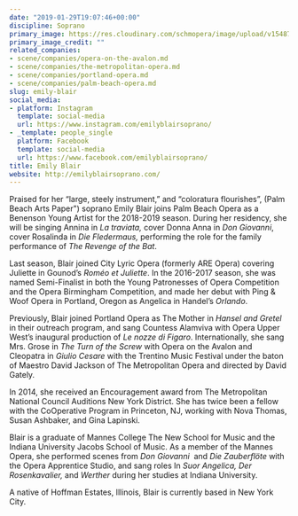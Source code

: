 ```yaml
---
date: "2019-01-29T19:07:46+00:00"
discipline: Soprano
primary_image: https://res.cloudinary.com/schmopera/image/upload/v1548788862/media/2019/01/EmilyBlair.jpg
primary_image_credit: ""
related_companies:
- scene/companies/opera-on-the-avalon.md
- scene/companies/the-metropolitan-opera.md
- scene/companies/portland-opera.md
- scene/companies/palm-beach-opera.md
slug: emily-blair
social_media:
- platform: Instagram
  template: social-media
  url: https://www.instagram.com/emilyblairsoprano/
- _template: people_single
  platform: Facebook
  template: social-media
  url: https://www.facebook.com/emilyblairsoprano/
title: Emily Blair
website: http://emilyblairsoprano.com/
---
```

Praised for her “large, steely instrument,” and “coloratura flourishes”, (Palm Beach Arts Paper") soprano Emily Blair joins Palm Beach Opera as a Benenson Young Artist for the 2018-2019 season. During her residency, she will be singing Annina in _La traviata,_ cover Donna Anna in _Don Giovanni_, cover Rosalinda in _Die Fledermaus,_ performing the role for the family performance of _The Revenge of the Bat_.  
  
Last season, Blair joined City Lyric Opera (formerly ARE Opera) covering Juliette in Gounod’s _Roméo et Juliette_. In the 2016-2017 season, she was named Semi-Finalist in both the Young Patronesses of Opera Competition and the Opera Birmingham Competition, and made her debut with Ping & Woof Opera in Portland, Oregon as Angelica in Handel’s _Orlando_.

Previously, Blair joined Portland Opera as The Mother in _Hansel and Gretel_ in their outreach program, and sang Countess Alamviva with Opera Upper West’s inaugural production of _Le nozze di Figaro_. Internationally, she sang Mrs. Grose  in _The Turn of the Screw_ with Opera on the Avalon and Cleopatra in _Giulio Cesare_ with the Trentino Music Festival under the baton of Maestro David Jackson of The Metropolitan Opera and directed by David Gately.

In 2014, she received an Encouragement award from The Metropolitan National Council Auditions New York District. She has twice been a fellow with the CoOperative Program in Princeton, NJ, working with Nova Thomas, Susan Ashbaker, and Gina Lapinski.

Blair is a graduate of Mannes College The New School for Music and the Indiana University Jacobs School of Music. As a member of the Mannes Opera, she performed scenes from _Don Giovanni_  and _Die Zauberflöte_ with the Opera Apprentice Studio, and sang roles In _Suor Angelica, Der Rosenkavalier,_ and _Werther_ during her studies at Indiana University.

A native of Hoffman Estates, Illinois, Blair is currently based in New York City.